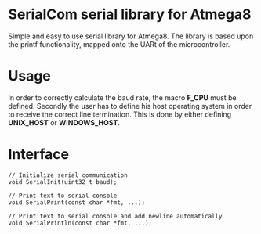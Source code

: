 # SerialCom serial library for Atmega8

Simple and easy to use serial library for Atmega8. The library is based upon 
the printf functionality, mapped onto the UARt of the microcontroller.


# Usage

In order to correctly calculate the baud rate, the macro **F_CPU** must be defined.
Secondly the user has to define his host operating system in order to receive the 
correct line termination. This is done by either defining **UNIX_HOST** or **WINDOWS_HOST**.

# Interface

```
// Initialize serial communication
void SerialInit(uint32_t baud);

// Print text to serial console
void SerialPrint(const char *fmt, ...);

// Print text to serial console and add newline automatically
void SerialPrintln(const char *fmt, ...);
```
